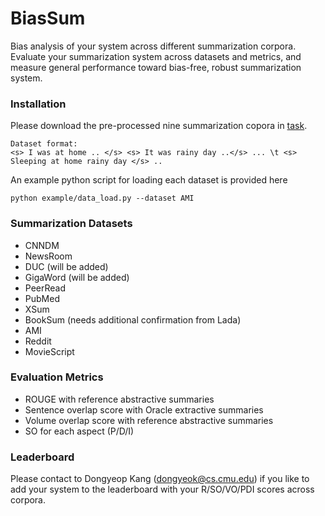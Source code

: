 # BiasSum
Bias analysis of your system across different summarization corpora. Evaluate your summarization system across datasets and metrics, and measure general performance toward bias-free, robust summarization system. 


### Installation
Please download the pre-processed nine summarization copora in [task](http://biassum.com/task).
```
Dataset format:
<s> I was at home .. </s> <s> It was rainy day ..</s> ... \t <s> Sleeping at home rainy day </s> ..
```
An example python script for loading each dataset is provided here
```
python example/data_load.py --dataset AMI
```
### Summarization Datasets
 - CNNDM
 - NewsRoom
 - DUC (will be added)
 - GigaWord (will be added)
 - PeerRead
 - PubMed
 - XSum
 - BookSum (needs additional confirmation from Lada)
 - AMI
 - Reddit
 - MovieScript
 
### Evaluation Metrics
 - ROUGE with reference abstractive summaries
 - Sentence overlap score with Oracle extractive summaries
 - Volume overlap score with reference abstractive summaries
 - SO for each aspect (P/D/I)

### Leaderboard
Please contact to Dongyeop Kang (dongyeok@cs.cmu.edu) if you like to add your system to the leaderboard with your R/SO/VO/PDI scores across corpora.
